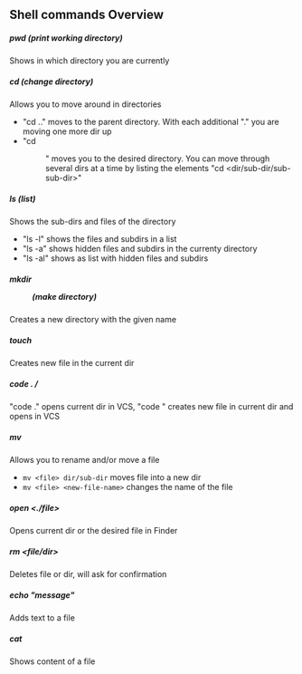 ## Shell commands Overview

##### pwd (print working directory)

Shows in which directory you are currently

##### cd (change directory)

Allows you to move around in directories

- "cd .." moves to the parent directory. With each additional "." you are moving one more dir up
- "cd <dir>" moves you to the desired directory. You can move through several dirs at a time by listing the elements "cd <dir/sub-dir/sub-sub-dir>"

##### ls (list)

Shows the sub-dirs and files of the directory

- "ls -l" shows the files and subdirs in a list
- "ls -a" shows hidden files and subdirs in the currenty directory
- "ls -al" shows as list with hidden files and subdirs

##### mkdir <dir> (make directory)

Creates a new directory with the given name

##### touch <file>

Creates new file in the current dir

##### code . / <file>

"code ." opens current dir in VCS, "code <file>" creates new file in current dir and opens in VCS

##### mv

Allows you to rename and/or move a file

- `mv <file> dir/sub-dir` moves file into a new dir
- `mv <file> <new-file-name>` changes the name of the file

##### open <./file>

Opens current dir or the desired file in Finder

##### rm <file/dir>

Deletes file or dir, will ask for confirmation

##### echo <file> "message"

Adds text to a file

##### cat <file>

Shows content of a file

